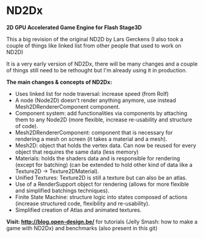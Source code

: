 ND2Dx
=====

<b>2D GPU Accelerated Game Engine for Flash Stage3D</b>

This a big revision of the original ND2D by Lars Gerckens (I also took a couple of things like linked list from other people that used to work on ND2D)

It is a very early version of ND2Dx, there will be many changes and a couple of things still need to be rethought but I'm already using it in production.

<b>The main changes & concepts of ND2Dx:</b>
* Uses linked list for node traversal: increase speed (from Rolf)
* A node (Node2D) doesn't render anything anymore, use instead Mesh2DRendererComponent component.
* Component system: add functionalities via components by attaching them to any Node2D (more flexible, increase re-usability and structure of code).
* Mesh2DRendererComponent: component that is necessary for rendering a mesh on screen (it takes a material and a mesh).
* Mesh2D: object that holds the vertex data. Can now be reused for every object that requires the same data (less memory)
* Materials: holds the shaders data and is responsible for rendering (except for batching) (can be extended to hold other kind of data like a Texture2D -> Texture2DMaterial).
* Unified Textures: Texture2D is still a texture but can also be an atlas.
* Use of a RenderSupport object for rendering (allows for more flexible and simplified batchings techniques).
* Finite State Machine: structure logic into states composed of actions (increase structured code, flexibility and re-usability).
* Simplified creation of Atlas and animated textures.

<b>Visit: http://blog.open-design.be/</b>
for tutorials (Jelly Smash: how to make a game with ND2Dx) and benchmarks (also present in this git)
